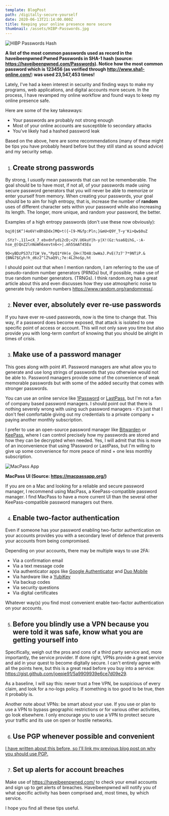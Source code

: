 ```yaml
---
template: BlogPost
path: /digitally-secure-yourself
date: 2020-06-13T21:14:00.000Z
title: Keeping your online presence more secure
thumbnail: /assets/HIBP-Passwords.jpg
---
```

![HIBP Passwords Hash](/assets/HIBP-Passwords.jpg "HIBP Passwords Hash")

**A list of the most common passwords used as record in the haveibeenpwned Pwned Passwords in SHA-1 hash (source: <https://haveibeenpwned.com/Passwords>). Notice how the most common password which is 123456 (as verified through <http://www.sha1-online.com/>**) **was used 23,547,453 times!**

Lately, I've had a keen interest in security and finding ways to make my programs, web applications, and digital accounts more secure. In the process, I have revamped my online workflow and found ways to keep my online presence safe.

Here are some of the key takeaways: 

* Your passwords are probably not strong enough
* Most of your online accounts are susceptible to secondary attacks
* You've likely had a hashed password leak

Based on the above, here are some recommendations (many of these might be tips you have probably heard before but they still stand as sound advice) and my security setup. 

1. ## **Create strong passwords**

By strong, I *usually* mean passwords that can not be rememberable. The goal should be to have most, if not all, of your passwords made using secure password generators that you will never be able to memorize or enter yourself from memory. When creating your passwords, your goal should be to aim for high entropy, that is, increase the number of **random** uses of different character sets within your password while also increasing its length. The longer, more unique, and random your password, the better. 

Examples of a high entropy passwords (don't use these now obviously):

`bqj0|$K^)4o6V!eBh$Ddx]MQ>t({~[9-M&fp:Pln;}&mU<Q9Y_T~y'Ki>Qw$0uZ`

`.SYz?-,11l=cX_7_ebvdnfydi2cD;<2V.U6kuY|h-y|X!(Gz:%sa6QihG,-:A-hse_@)QnZ2lnNoWh6xevtn6<>|.mh5SmAT45Eu`

`9O<yBDzPS37z71W_Ve,"PpQ1*VH(e_{H<(7D48:bwWaJ.PvE(7z7'7*9NTiP.&{BNG7$Cyh!h_d6z2^lZ%aQ9\;7e:4L2ho$p,ht`

I should point out that when I mention random, I am referring to the use of pseudo-random number generators (PRNGs) but, if possible, make use of true random number generators. (TRNGs). I think random.org has a great article about this and even discusses how they use atmospheric noise to generate truly random numbers https://www.random.org/randomness/.

2. ## **Never ever, absolutely ever re-use passwords**

If you have ever re-used passwords, now is the time to change that. This way, if a password does become exposed, that attack is isolated to one specific point of access or account. This will not only save you time but also provide you with long-term comfort of knowing that you should be alright in times of crisis.

3. ## Make use of a password manager

This goes along with point #1. Password managers are what allow you to generate and use long strings of passwords that you otherwise would not be able to. Password managers provide some of the convenience of weak memorable passwords but with some of the added security that comes with stronger passwords.

You can use an online service like [1Password](https://1password.com/) or [LastPass](https://www.lastpass.com/solutions/business-password-manager), but I'm not a fan of company based password managers. I should point out that there is nothing severely wrong with using such password managers - it's just that I don't feel comfortable giving out my credentials to a private company + paying another monthly subscription.

I prefer to use an open-source password manager like [Bitwarden](https://bitwarden.com/) or [KeePass](https://keepass.info/), where I can control precisely how my passwords are stored and how they can be decrypted when needed. Yes, I will admit that this is more of an inconvenience that using 1Password or LastPass, but I'm willing to give up some convenience for more peace of mind + one less monthly subscription.

![MacPass App](/assets/MacPass_Image.png "MacPass App")

**MacPass UI (Source: <https://macpassapp.org/>)**

If you are on a Mac and looking for a reliable and secure password manager, I recommend using MacPass, a KeePass-compatible password manager. I find MacPass to have a more current UI than the several other KeePass-compatible password managers out there.

4. ## Enable two-factor authentication

Even if someone has your password enabling two-factor authentication on your accounts provides you with a secondary level of defence that prevents your accounts from being compromised.

Depending on your accounts, there may be multiple ways to use 2FA:

* Via a confirmation email
* Via a text message code
* Via authenticator apps like [Google Authenticator](https://en.wikipedia.org/wiki/Google_Authenticator) and [Duo Mobile](https://duo.com/product/multi-factor-authentication-mfa/duo-mobile-app)
* Via hardware like a [YubiKey](https://www.yubico.com/)
* Via backup codes
* Via security questions
* Via digital certificates

Whatever way(s) you find most convenient enable two-factor authentication on your accounts.

5. ## Before you blindly use a VPN because you were told it was safe, know what you are getting yourself into

Specifically, weigh out the pros and cons of a third party service and, more importantly, the service provider. If done right, VPNs provide a great service and aid in your quest to become digitally secure. I can't entirely agree with all the points here, but this is a great read before you buy into a service: https://gist.github.com/joepie91/5a9909939e6ce7d09e29. 

As a baseline, I will say this: never trust a free VPN, be suspicious of every claim, and look for a no-logs policy. If something is too good to be true, then it probably is.

Another note about VPNs: be smart about your use. If you use or plan to use a VPN to bypass geographic restrictions or for various other activities, go look elsewhere. I only encourage you to use a VPN to protect secure your traffic and its use on open or hostile networks.

6. ## Use PGP whenever possible and convenient

[I have written about this before, so I'll link my previous blog post on why you should use PGP.](https://keshavchawla.com/blog/use-pgp)

7. ## Set up alerts for account breaches

Make use of https://haveibeenpwned.com/ to check your email accounts and sign up to get alerts of breaches. Haveibeenpwned will notify you of what specific activity has been comprised and, most times, by which service.

I hope you find all these tips useful.
